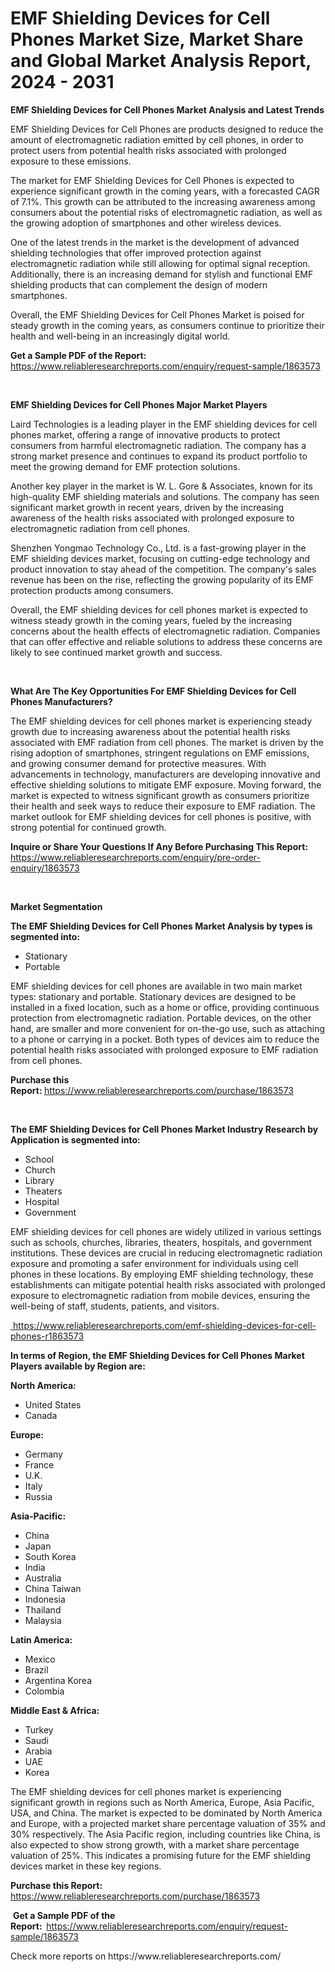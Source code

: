 <p><h1>EMF Shielding Devices for Cell Phones Market Size, Market Share and Global Market Analysis Report, 2024 - 2031</h1></p><p><strong>EMF Shielding Devices for Cell Phones Market Analysis and Latest Trends</strong></p>
<p><p>EMF Shielding Devices for Cell Phones are products designed to reduce the amount of electromagnetic radiation emitted by cell phones, in order to protect users from potential health risks associated with prolonged exposure to these emissions.</p><p>The market for EMF Shielding Devices for Cell Phones is expected to experience significant growth in the coming years, with a forecasted CAGR of 7.1%. This growth can be attributed to the increasing awareness among consumers about the potential risks of electromagnetic radiation, as well as the growing adoption of smartphones and other wireless devices.</p><p>One of the latest trends in the market is the development of advanced shielding technologies that offer improved protection against electromagnetic radiation while still allowing for optimal signal reception. Additionally, there is an increasing demand for stylish and functional EMF shielding products that can complement the design of modern smartphones.</p><p>Overall, the EMF Shielding Devices for Cell Phones Market is poised for steady growth in the coming years, as consumers continue to prioritize their health and well-being in an increasingly digital world.</p></p>
<p><strong>Get a Sample PDF of the Report:&nbsp;</strong> <a href="https://www.reliableresearchreports.com/enquiry/request-sample/1863573">https://www.reliableresearchreports.com/enquiry/request-sample/1863573</a></p>
<p>&nbsp;</p>
<p><strong>EMF Shielding Devices for Cell Phones Major Market Players</strong></p>
<p><p>Laird Technologies is a leading player in the EMF shielding devices for cell phones market, offering a range of innovative products to protect consumers from harmful electromagnetic radiation. The company has a strong market presence and continues to expand its product portfolio to meet the growing demand for EMF protection solutions.</p><p>Another key player in the market is W. L. Gore & Associates, known for its high-quality EMF shielding materials and solutions. The company has seen significant market growth in recent years, driven by the increasing awareness of the health risks associated with prolonged exposure to electromagnetic radiation from cell phones.</p><p>Shenzhen Yongmao Technology Co., Ltd. is a fast-growing player in the EMF shielding devices market, focusing on cutting-edge technology and product innovation to stay ahead of the competition. The company's sales revenue has been on the rise, reflecting the growing popularity of its EMF protection products among consumers.</p><p>Overall, the EMF shielding devices for cell phones market is expected to witness steady growth in the coming years, fueled by the increasing concerns about the health effects of electromagnetic radiation. Companies that can offer effective and reliable solutions to address these concerns are likely to see continued market growth and success.</p></p>
<p>&nbsp;</p>
<p><strong>What Are The Key Opportunities For EMF Shielding Devices for Cell Phones Manufacturers?</strong></p>
<p><p>The EMF shielding devices for cell phones market is experiencing steady growth due to increasing awareness about the potential health risks associated with EMF radiation from cell phones. The market is driven by the rising adoption of smartphones, stringent regulations on EMF emissions, and growing consumer demand for protective measures. With advancements in technology, manufacturers are developing innovative and effective shielding solutions to mitigate EMF exposure. Moving forward, the market is expected to witness significant growth as consumers prioritize their health and seek ways to reduce their exposure to EMF radiation. The market outlook for EMF shielding devices for cell phones is positive, with strong potential for continued growth.</p></p>
<p><strong>Inquire or Share Your Questions If Any Before Purchasing This Report:</strong> <a href="https://www.reliableresearchreports.com/enquiry/pre-order-enquiry/1863573">https://www.reliableresearchreports.com/enquiry/pre-order-enquiry/1863573</a></p>
<p>&nbsp;</p>
<p><strong>Market Segmentation</strong></p>
<p><strong>The EMF Shielding Devices for Cell Phones Market Analysis by types is segmented into:</strong></p>
<p><ul><li>Stationary</li><li>Portable</li></ul></p>
<p><p>EMF shielding devices for cell phones are available in two main market types: stationary and portable. Stationary devices are designed to be installed in a fixed location, such as a home or office, providing continuous protection from electromagnetic radiation. Portable devices, on the other hand, are smaller and more convenient for on-the-go use, such as attaching to a phone or carrying in a pocket. Both types of devices aim to reduce the potential health risks associated with prolonged exposure to EMF radiation from cell phones.</p></p>
<p><strong>Purchase this Report:&nbsp;</strong><a href="https://www.reliableresearchreports.com/purchase/1863573">https://www.reliableresearchreports.com/purchase/1863573</a></p>
<p>&nbsp;</p>
<p><strong>The EMF Shielding Devices for Cell Phones Market Industry Research by Application is segmented into:</strong></p>
<p><ul><li>School</li><li>Church</li><li>Library</li><li>Theaters</li><li>Hospital</li><li>Government</li></ul></p>
<p><p>EMF shielding devices for cell phones are widely utilized in various settings such as schools, churches, libraries, theaters, hospitals, and government institutions. These devices are crucial in reducing electromagnetic radiation exposure and promoting a safer environment for individuals using cell phones in these locations. By employing EMF shielding technology, these establishments can mitigate potential health risks associated with prolonged exposure to electromagnetic radiation from mobile devices, ensuring the well-being of staff, students, patients, and visitors.</p></p>
<p><a href="https://www.reliableresearchreports.com/emf-shielding-devices-for-cell-phones-r1863573">&nbsp;https://www.reliableresearchreports.com/emf-shielding-devices-for-cell-phones-r1863573</a></p>
<p><strong>In terms of Region, the EMF Shielding Devices for Cell Phones Market Players available by Region are:</strong></p>
<p>
    <p> <strong> North America: </strong>
        <ul>
            <li>United States</li>
            <li>Canada</li>
        </ul>
        </p> 
    <p> <strong> Europe: </strong>
        <ul>
            <li>Germany</li>
            <li>France</li>
            <li>U.K.</li>
            <li>Italy</li>
            <li>Russia</li>
        </ul>
        </p> 
    <p> <strong> Asia-Pacific: </strong>
        <ul>
            <li>China</li>
            <li>Japan</li>
            <li>South Korea</li>
            <li>India</li>
            <li>Australia</li>
            <li>China Taiwan</li>
            <li>Indonesia</li>
            <li>Thailand</li>
            <li>Malaysia</li>
        </ul>
        </p> 
    <p> <strong> Latin America: </strong>
        <ul>
            <li>Mexico</li>
            <li>Brazil</li>
            <li>Argentina Korea</li>
            <li>Colombia</li>
        </ul>
        </p> 
    <p> <strong> Middle East & Africa: </strong>
        <ul>
            <li>Turkey</li>
            <li>Saudi</li>
            <li>Arabia</li>
            <li>UAE</li>
            <li>Korea</li>
        </ul>
    </p>
    </p>
<p><p>The EMF shielding devices for cell phones market is experiencing significant growth in regions such as North America, Europe, Asia Pacific, USA, and China. The market is expected to be dominated by North America and Europe, with a projected market share percentage valuation of 35% and 30% respectively. The Asia Pacific region, including countries like China, is also expected to show strong growth, with a market share percentage valuation of 25%. This indicates a promising future for the EMF shielding devices market in these key regions.</p></p>
<p><strong>Purchase this Report: </strong><a href="https://www.reliableresearchreports.com/purchase/1863573">https://www.reliableresearchreports.com/purchase/1863573</a></p>
<p>&nbsp;<strong>Get a Sample PDF of the Report:&nbsp;&nbsp;</strong><a href="https://www.reliableresearchreports.com/enquiry/request-sample/1863573">https://www.reliableresearchreports.com/enquiry/request-sample/1863573</a></p>
<p><strong></strong></p>
<p>Check more reports on https://www.reliableresearchreports.com/</p>